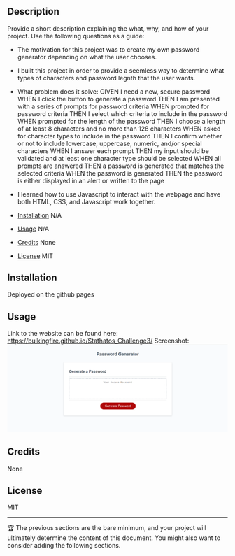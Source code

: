 # <Challenge-3>

## Description

Provide a short description explaining the what, why, and how of your project. Use the following questions as a guide:

- The motivation for this project was to create my own password generator depending on what the user chooses. 
- I built this project in order to provide a seemless way to determine what types of characters and password legnth that the user wants.  
- What problem does it solve:
GIVEN I need a new, secure password
WHEN I click the button to generate a password
THEN I am presented with a series of prompts for password criteria
WHEN prompted for password criteria
THEN I select which criteria to include in the password
WHEN prompted for the length of the password
THEN I choose a length of at least 8 characters and no more than 128 characters
WHEN asked for character types to include in the password
THEN I confirm whether or not to include lowercase, uppercase, numeric, and/or special characters
WHEN I answer each prompt
THEN my input should be validated and at least one character type should be selected
WHEN all prompts are answered
THEN a password is generated that matches the selected criteria
WHEN the password is generated
THEN the password is either displayed in an alert or written to the page

- I learned how to use Javascript to interact with the webpage and have both HTML, CSS, and Javascript work together. 


- [Installation](#installation) N/A
- [Usage](#usage) N/A
- [Credits](#credits) None
- [License](#license) MIT

## Installation

Deployed on the github pages 

## Usage

Link to the website can be found here: https://bulkingfire.github.io/Stathatos_Challenge3/
Screenshot:
![screenshot](pass.PNG)

## Credits

None

## License

MIT

---

🏆 The previous sections are the bare minimum, and your project will ultimately determine the content of this document. You might also want to consider adding the following sections.

